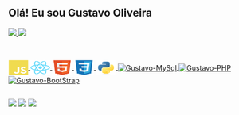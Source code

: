 ## Olá! Eu sou Gustavo Oliveira
<div>
 <a href="">
  <img height="180em" src="https://github-readme-stats.vercel.app/api?username=Gustavo-Oliveira-Gomes&show_icons=true\&rank_icon=github&theme=dark#gh-dark-mode-only&rank_icon=gituh"/>
  <img height="180em" src="https://github-readme-stats.vercel.app/api/top-langs/?username=Gustavo-Oliveira-Gomes&layout=compact&theme=dark#gh-dark-mode-only"/> 
</div>

##

<!--campo para altera as imagens das linguagens usadas-->
<div style="display: inline_block"><br> 
  <img align="center" alt="Gustavo-Js" height="30" width="40" src="https://raw.githubusercontent.com/devicons/devicon/master/icons/javascript/javascript-plain.svg">
  <img align="center" alt="Gustavo-React" height="30" width="40" src="https://raw.githubusercontent.com/devicons/devicon/master/icons/react/react-original.svg">
  <img align="center" alt="Gustavo-HTML" height="30" width="40" src="https://raw.githubusercontent.com/devicons/devicon/master/icons/html5/html5-original.svg">
  <img align="center" alt="Gustavo-CSS" height="30" width="40" src="https://raw.githubusercontent.com/devicons/devicon/master/icons/css3/css3-original.svg">
  <img align="center" alt="Gustavo-Python" height="30" width="40" src="https://raw.githubusercontent.com/devicons/devicon/master/icons/python/python-original.svg">
  <img align="center" alt="Gustavo-MySql" height="50" width="60" src="https://cdn.jsdelivr.net/gh/devicons/devicon@latest/icons/mysql/mysql-original-wordmark.svg">
  <img align="center" alt="Gustavo-PHP" height="40" width="50" src="https://cdn.jsdelivr.net/gh/devicons/devicon@latest/icons/php/php-original.svg">
 <img align="center" alt="Gustavo-BootStrap" height="40" width="50"src="https://cdn.jsdelivr.net/gh/devicons/devicon@latest/icons/bootstrap/bootstrap-original.svg" />

  <!--- configuração para inserção de imagens <img align="center" alt="Rafa-Csharp" height="30" width="40" src="imagens"> --->
  
</div>
  
  ##
 
<div> 
  
 <a href="https://discord.gg/...." target="_blank"><img src="https://img.shields.io/badge/Discord-7289DA?style=for-the-badge&logo=discord&logoColor=white" target="_blank"></a> 
  <a href = "mailto:gustavo110325@gmail.com"><img src="https://img.shields.io/badge/Gmail-D14836?style=for-the-badge&logo=gmail&logoColor=white" target="_blank"></a>
  <a href="https://www.linkedin.com/in/gustavo-o-gomes-25b7901b5" target="_blank"><img src="https://img.shields.io/badge/-LinkedIn-%230077B5?style=for-the-badge&logo=linkedin&logoColor=white" target="_blank"></a> 
  
</div>
